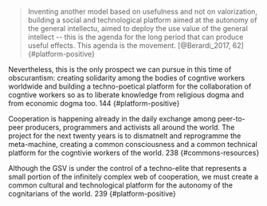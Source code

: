 >Inventing another model based on usefulness and not on valorization, building a social and technological platform aimed at the autonomy of the general intellectu, aimed to deploy the use value of the general intellect -- this is the agenda for the long period that can produce useful effects. This agenda is the movement. [@Berardi_2017, 62] {#platform-positive}

Nevertheless, this is the only prospect we can pursue in this time of obscurantism: creating solidarity among the bodies of cogntive workers worldwide and building a techno-poetical platform for the collaboration of cogntive workers so as to liberate knowledge from religious dogma and from economic dogma too. 144 {#platform-positive}

Cooperation is happening already in the daily exchange among peer-to-peer producers, programmers and activists all around the world. The project for the next twenty years is to dismatnelt and reprogramme the meta-machine, creating a common consciousness and a common technical platform for the cogntivie workers of the world. 238 {#commons-resources}

Although the GSV is under the control of a techno-elite that represents a small portion of the infinitely complex web of cooperation, we must create a common cultural and technological platform for the autonomy of the cognitarians of the world. 239 {#platform-positive}

